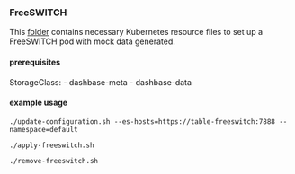 ### FreeSWITCH
This [folder](./freeswitch) contains necessary Kubernetes resource files to set up a FreeSWITCH pod with mock data generated.

#### prerequisites
StorageClass:
    - dashbase-meta
    - dashbase-data

#### example usage
```shell script
./update-configuration.sh --es-hosts=https://table-freeswitch:7888 --namespace=default

./apply-freeswitch.sh

./remove-freeswitch.sh
```